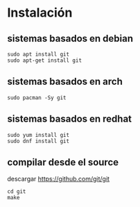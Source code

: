 # Instalación

## sistemas basados en debian

	sudo apt install git
	sudo apt-get install git
	
## sistemas basados en arch
	
	sudo pacman -Sy git
	
## sistemas basados en redhat

	sudo yum install git
	sudo dnf install git
	
## compilar desde el source

descargar https://github.com/git/git
	
	cd git
	make